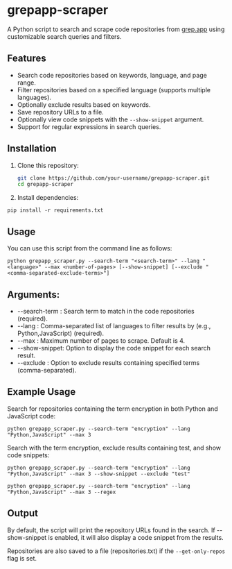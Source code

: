 # grepapp-scraper

A Python script to search and scrape code repositories from [grep.app](https://grep.app/) using customizable search queries and filters.

## Features

- Search code repositories based on keywords, language, and page range.
- Filter repositories based on a specified language (supports multiple languages).
- Optionally exclude results based on keywords.
- Save repository URLs to a file.
- Optionally view code snippets with the `--show-snippet` argument.
- Support for regular expressions in search queries.

## Installation

1. Clone this repository:

   ```bash
   git clone https://github.com/your-username/grepapp-scraper.git
   cd grepapp-scraper

2. Install dependencies:

```
pip install -r requirements.txt
```


## Usage
You can use this script from the command line as follows:

```
python grepapp_scraper.py --search-term "<search-term>" --lang "<language>" --max <number-of-pages> [--show-snippet] [--exclude "<comma-separated-exclude-terms>"]
```

## Arguments:
* --search-term <term>: Search term to match in the code repositories (required).
* --lang <language>: Comma-separated list of languages to filter results by (e.g., Python,JavaScript) (required).
* --max <number>: Maximum number of pages to scrape. Default is 4.
* --show-snippet: Option to display the code snippet for each search result.
* --exclude <terms>: Option to exclude results containing specified terms (comma-separated).


## Example Usage

Search for repositories containing the term encryption in both Python and JavaScript code:

```
python grepapp_scraper.py --search-term "encryption" --lang "Python,JavaScript" --max 3
```


Search with the term encryption, exclude results containing test, and show code snippets:

```
python grepapp_scraper.py --search-term "encryption" --lang "Python,JavaScript" --max 3 --show-snippet --exclude "test"
```

```
python grepapp_scraper.py --search-term "encryption" --lang "Python,JavaScript" --max 3 --regex
```

##  Output

By default, the script will print the repository URLs found in the search. If --show-snippet is enabled, it will also display a code snippet from the results.

Repositories are also saved to a file (repositories.txt) if the `--get-only-repos` flag is set.